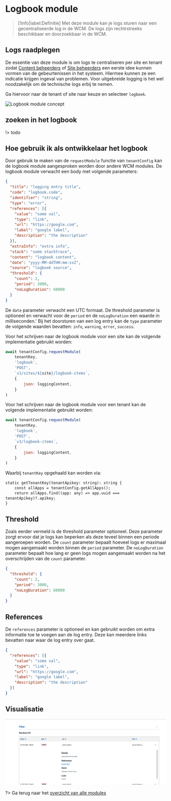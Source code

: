 # Logbook module

> [!info|label:Definitie]
> Met deze module kan je logs sturen naar een gecentraliseerde log in de WCM. De logs zijn rechtrstreeks beschikbaar en doorzoekbaar in de WCM.

## Logs raadplegen
De essentie van deze module is om logs te centraliseren per site en tenant zodat [Content beheerders](/redactie/content/toegang-content-beheerder) of [Site beheerders](/redactie/content/toegang-site-beheerder) een eerste idee kunnen vormen van de gebeurtenissen in het systeem. Hiermee kunnen ze een indicatie krijgen ingeval van problemen. Voor uitgebreide logging is het wel noodzakelijk om de technische logs erbij te nemen. 

Ga hiervoor naar de tenant of site naar keuze en selecteer `logboek`.

![Logbook module concept](.//modules/assets/logbook-module-1.png 'Menu van de logbook module.')

## zoeken in het logbook
!> todo

## Hoe gebruik ik als ontwikkelaar het logbook 

Door gebruik te maken van de `requestModule` functie van `tenantConfig` kan de logbook module aangesproken worden door andere WCM modules. De logbook module verwacht een body met volgende parameters: 

```json
{
  "title": "logging entry title",
  "code": "logbook.code",
  "identifier": "string",
  "type": "error",
  "references": [{
    "value": "some val",
    "type": "link",
    "url": "https://google.com",
    "label": "google label",
    "description": "the description"
  }],
  "extraInfo": "extra info",
  "stack": "some stacktrace",
  "content": "logbook content",
  "date": "yyyy-MM-ddTHH:mm:ssZ",
  "source": "logbook source",
  "threshold": {
    "count": 2,
    "period": 3000,
    "noLogDuration": 60000
  }
}
```

De `date` parameter verwacht een UTC formaat. De threshold parameter is optioneel en verwacht voor de `period` en de `noLogDuration` een waarde in milliseconden.'
Bij het doorsturen van een log entry kan de `type` parameter de volgende waarden bevatten: `info`, `warning`, `error`, `success`.

Voor het schrijven naar de logbook module voor een site kan de volgende implementatie gebruikt worden:

```javascript
await tenantConfig.requestModule(
    tenantKey,
    'logbook',
    'POST',
    `v1/sites/${site}/logbook-items`,
    {
        json: loggingContent,
    }
)
```

Voor het schrijven naar de logbook module voor een tenant kan de volgende implementatie gebruikt worden:

```javascript
await tenantConfig.requestModule(
    tenantKey,
    'logbook',
    'POST',
    `v1/logbook-items`,
    {
        json: loggingContent,
    }
)
```

Waarbij `tenantKey` opgehaald kan worden via: 
```
static getTenantKey(tenantApikey: string): string {
    const allApps = tenantConfig.getAllApps();
    return allApps.find((app: any) => app.uuid === tenantApikey)?.apikey;
}
```

## Threshold
Zoals eerder vermeld is de threshold parameter optioneel. 
Deze parameter zorgt ervoor dat je logs kan beperken als deze teveel binnen een periode aangeroepen worden. De `count` parameter bepaalt hoeveel logs er maximaal mogen aangemaakt worden binnen de `period` parameter. De `noLogDuration` parameter bepaalt hoe lang er geen logs mogen aangemaakt worden na het overschrijden van de `count` parameter.

```json
{
  "threshold": {
    "count": 2,
    "period": 3000,
    "noLogDuration": 60000
  }
}
```

## References
De `references` parameter is optioneel en kan gebruikt worden om extra informatie toe te voegen aan de log entry. Deze kan meerdere links bevatten naar waar de log entry over gaat.

```json
{
  "references": [{
    "value": "some val",
    "type": "link",
    "url": "https://google.com",
    "label": "google label",
    "description": "the description"
  }]
}
```

## Visualisatie
[![](../../assets/logbook-module.png)](../../assets/logbook-module.png)

?> Ga terug naar het [overzicht van alle modules](/modules/content/wcm-modules)
